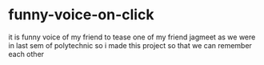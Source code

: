 # funny-voice-on-click
it is funny voice of my friend to tease one of my friend jagmeet as we were in last sem of polytechnic so i made this project so that we can remember each other
